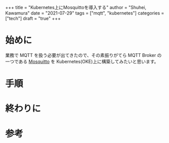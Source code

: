+++
title = "Kubernetes上にMosquittoを導入する"
author = "Shuhei, Kawamura"
date = "2021-07-29"
tags = ["mqtt", "kubernetes"]
categories = ["tech"]
draft = "true"
+++

# 始めに

業務で MQTT を扱う必要が出てきたので、その素振りがてら MQTT Broker の一つである [Mosquitto](https://mosquitto.org/) を Kubernetes(OKE)上に構築してみたいと思います。

# 手順


# 終わりに

# 参考

